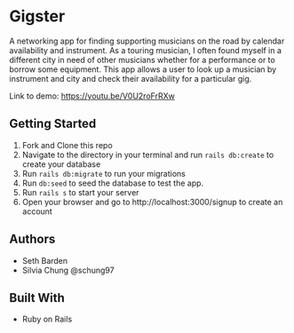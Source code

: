 # Gigster

A networking app for finding supporting musicians on the road by calendar availability and instrument. As a touring musician, I often found myself in a different city in need of other musicians whether for a performance or to borrow some equipment. This app allows a user to look up a musician by instrument and city and check their availability for a particular gig. 

Link to demo:  https://youtu.be/V0U2roFrRXw

## Getting Started

1. Fork and Clone this repo
2. Navigate to the directory in your terminal and run `rails db:create` to create your database
3. Run `rails db:migrate` to run your migrations
4. Run `db:seed` to seed the database to test the app.
5. Run `rails s` to start your server
6. Open your browser and go to http://localhost:3000/signup to create an account

## Authors 

* Seth Barden
* Silvia Chung @schung97

## Built With

* Ruby on Rails
